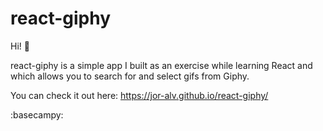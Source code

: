 # react-giphy

Hi! :wave:

react-giphy is a simple app I built as an exercise while learning React and which allows you to search for and select gifs from Giphy.

You can check it out here: https://jor-alv.github.io/react-giphy/

:basecampy:
